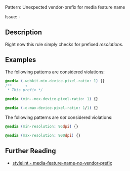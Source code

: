 Pattern: Unexpected vendor-prefix for media feature name

Issue: -

## Description

Right now this rule simply checks for prefixed *resolutions*.

## Examples

The following patterns are considered violations:

```css
@media (-webkit-min-device-pixel-ratio: 1) {}
/**      ↑
 * This prefix */
```

```css
@media (min--mox-device-pixel-ratio: 1) {}
```

```css
@media (-o-max-device-pixel-ratio: 1/1) {}
```

The following patterns are *not* considered violations:

```css
@media (min-resolution: 96dpi) {}
```

```css
@media (max-resolution: 900dpi) {}
```

## Further Reading

* [stylelint - media-feature-name-no-vendor-prefix](https://stylelint.io/user-guide/rules/media-feature-name-no-vendor-prefix)